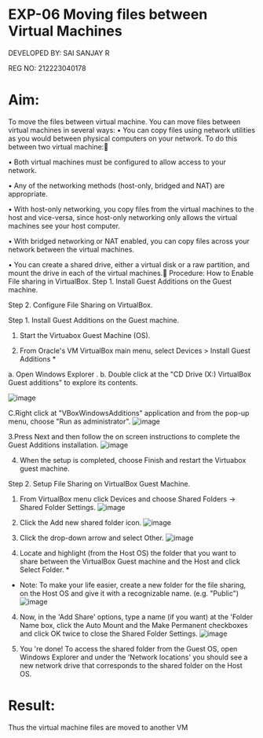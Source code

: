 # EXP-06 Moving files between Virtual Machines
DEVELOPED BY: SAI SANJAY R

REG NO: 212223040178

# Aim:
To move the files between virtual machine.
 You can move files between virtual machines in several ways:
•	You can copy files using network utilities as you would between physical computers on your network. To do this between two virtual machine:

•	Both virtual machines must be configured to allow access to your network.

•	Any of the networking methods (host-only, bridged and NAT) are appropriate. 

•	With host-only networking, you copy files from the virtual machines to the host and vice-versa, since host-only networking only allows the virtual machines see your host computer.

•	With bridged networking or NAT enabled, you can copy files across your network between the virtual machines.

•	You can create a shared drive, either a virtual disk or a raw partition, and mount the drive in each of the virtual machines.
Procedure:
		How to Enable File sharing in VirtualBox. 
Step 1. Install Guest Additions on the Guest machine. 

Step 2. Configure File Sharing on VirtualBox. 
 
Step 1. Install Guest Additions on the Guest machine. 
1. Start the Virtuabox Guest Machine (OS).

2. From Oracle's VM VirtualBox main menu, select Devices > Install Guest Additions *

a.	Open Windows Explorer
                  . b. Double click at the "CD Drive (X:) VirtualBox Guest additions" to explore its contents.

![image](https://github.com/user-attachments/assets/5b2cba41-e911-4583-ba71-1c1de8fdde67)

C.Right click at "VBoxWindowsAdditions" application and from the pop-up menu, choose "Run as administrator".
 ![image](https://github.com/user-attachments/assets/a989b864-7d9d-47af-9ac0-26037f352760)



3.Press Next and then follow the on screen instructions to complete the Guest Additions installation.
![image](https://github.com/user-attachments/assets/df70b61f-137a-4f3a-a4bc-151761386944)

	 

4. When the setup is completed, choose Finish and restart the Virtuabox guest machine.
   
Step 2. Setup File Sharing on VirtualBox Guest Machine.
1. From VirtualBox menu click Devices and choose Shared Folders -> Shared Folder Settings.
![image](https://github.com/user-attachments/assets/844de900-4b87-405c-9afa-733d5e522141)


 

2. Click the Add new shared folder icon.
 ![image](https://github.com/user-attachments/assets/9a5c2ca2-e2ff-4914-8743-ff46cb04f8bc)


3. Click the drop-down arrow and select Other.
 ![image](https://github.com/user-attachments/assets/758a2a8b-a280-4284-8376-966e5ce72a76)


3.	Locate and highlight (from the Host OS) the folder that you want to share between the VirtualBox Guest machine and the Host and click Select Folder. *

* Note: To make your life easier, create a new folder for the file sharing, on the Host OS and give it with a recognizable name. (e.g. "Public")
 ![image](https://github.com/user-attachments/assets/b8003159-7cad-4c2b-aa67-f955dcf0f07c)


4.	Now, in the 'Add Share' options, type a name (if you want) at the 'Folder Name box, click the Auto Mount and the Make Permanent checkboxes and click OK twice to close the Shared Folder Settings.
 ![image](https://github.com/user-attachments/assets/94183b54-9a64-4276-b466-ceaae2cbc41b)


5.	You 're done! To access the shared folder from the Guest OS, open Windows Explorer and under the 'Network locations' you should see a new network drive that corresponds to the shared folder on the Host OS.



# Result:
Thus the virtual machine files are moved to another VM
